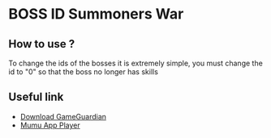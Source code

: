 
# BOSS ID Summoners War




## How to use ?
To change the ids of the bosses it is extremely simple, you must change the id to "0" so that the boss no longer has skills

## Useful link

 - [Download GameGuardian](https://gameguardian.net/forum/)
 - [Mumu App Player](https://www.mumuglobal.com/)
